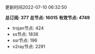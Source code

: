更新时间2022-07-10 06:32:50

**总订阅: 377**
**总节点: 16015**
**有效节点: 4749**
- trojan节点: 424
- ss节点: 1838
- ssr节点: 196
- v2ray节点: 2291
